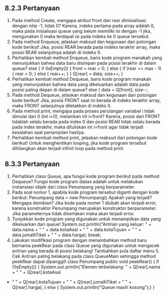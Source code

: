 ## 8.2.3 Pertanyaan
1. Pada method Create, mengapa atribut front dan  rear diinisialisasi dengan nilai -1, tidak 0?
Karena, indeks pertama pada array adalah 0, maka pada inisialisasi queue yang belum memiliki isi dengan -1 jika, mengunakan 0 maka terdapat isi pada indeks ke 0 queue tersebut.
2. Pada method Enqueue, jelaskan maksud dan kegunaan dari potongan kode
berikut!
Jika, posisi REAR berada pada indeks terakhir array, maka posisi REAR
selanjutnya adalah di indeks 0.
3. Perhatikan kembali method Enqueue, baris kode program manakah yang
menunjukkan bahwa data baru disimpan pada posisi terakhir di dalam
queue?
else {
if (IsEmpty()) {
front = rear = 0;
} else {
if (rear == max - 1) {
rear = 0;
} else {
rear++;
}
}
Q[rear] = data;
size++;
}
4. Perhatikan kembali method Dequeue, baris kode program manakah yang menunjukkan bahwa data yang dikeluarkan adalah data pada posisi paling
depan di dalam queue?
else {
data = Q[front];
size--;
5. Pada method Dequeue, jelaskan maksud dan kegunaan dari potongan kode berikut!
Jika, posisi FRONT saat ini berada di indeks terakhir array, maka
FRONT selanjutnya diletakkan di indeks 0.
6. Pada method print, mengapa pada proses perulangan variabel i tidak dimulai dari 0 (int i=0), melainkan int i=front?
Karena, posisi dari FRONT tidaklah selalu berada pada index 0 dan posisi REAR tidak selalu berada pada index terakhir, maka dituliskan int i=front agar tidak terjadi kesalahan saat penampilan hasilya.
7. Perhatikan kembali method print, jelaskan maksud dari potongan kode
berikut!
Untuk menghentikan looping, jika kode program tersebut dihilangkan akan terjadi infinit loop pada method print.
## 8.3.3 Pertanyaan
1. Perhatikan class Queue, apa fungsi kode program berikut pada method
Dequeue?
Fungsi kode program diatas adalah untuk melakukan instansiasi objek dari class
Penumpang yang berparameter.
2. Pada soal nomor 1, apabila kode program tersebut diganti dengan kode berikut: Penumpang data = new Penumpang() Apakah yang terjadi? Mengapa demikian?
Jika kode pada nomer 1 diubah akan terjadi error, karena konstruktor Penumpang merupakan konstruktor berparameter. Jika parameternya tidak disertakan maka akan terjadi error.
3. Tunjukkan kode program yang digunakan untuk menampilkan data yang dikeluarkan dari queue!
System.out.println("Antrian yang keluar: " + data.nama + " " +
data.kotaAsal + " " + data.kotaTujuan + " " +
data.jumalhTiket + " " + data.harga);
break;
4. Lakukan modifikasi program dengan menambahkan method baru bernama
peekRear pada class Queue yang digunakan untuk mengecek antrian yang
berada di posisi belakang! Tambahkan pula daftar menu 5. Cek Antrian
paling belakang pada class QueueMain sehingga method peekRear dapat
dipanggil!
class Penumpang
public void peekRear() {
if (!IsEmpty()) {
System.out.println("Elemen terbelakang: " + Q[rear].nama +
" " + Q[rear].kotaAsal
+ " " + Q[rear].kotaTujuan + " " +
Q[rear].jumalhTiket + " " + Q[rear].harga);
} else {
System.out.println("Queue masih kosong");}
}